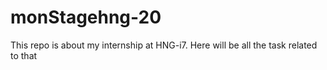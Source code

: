 # monStagehng-20
This repo is about my internship at HNG-i7. Here will be all the task related to that
